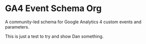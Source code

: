 # GA4 Event Schema Org
A community-led schema for Google Analytics 4 custom events and parameters. 

This is just a test to try and show Dan something.
